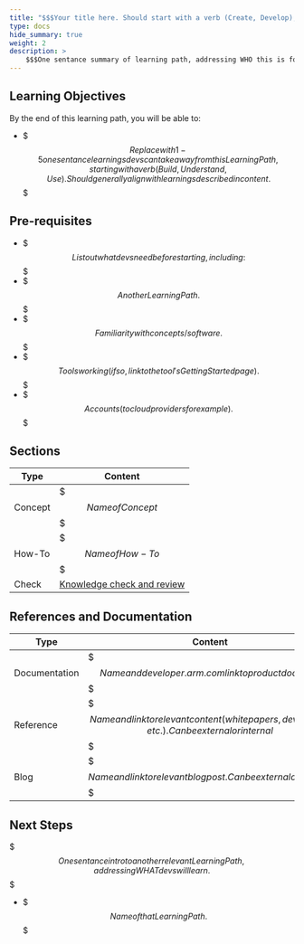 ```yaml
---
title: "$$$Your title here. Should start with a verb (Create, Develop), have no descriptors (great, cool), and be succinct.$$$" 
type: docs
hide_summary: true
weight: 2
description: >
    $$$One sentance summary of learning path, addressing WHO this is for (new to Arm? Developing websites? Firmware creation?)$$$
---
```


## Learning Objectives 

By the end of this learning path, you will be able to:

* $$$Replace with 1-5 one sentance learnings devs can take away from this Learning Path, starting with a verb (Build, Understand, Use). Should generally align with learnings described in content.$$$


## Pre-requisites

* $$$List out what devs need before starting, including:$$$
* $$$Another Learning Path.$$$
* $$$Familiarity with concepts/software.$$$
* $$$Tools working (if so, link to the tool's Getting Started page).$$$
* $$$Accounts (to cloud providers for example).$$$

## Sections

|          Type | Content               |
| ---           | ---                   |
| Concept       | $$$Name of Concept$$$ |
| How-To        | $$$Name of How-To$$$  |
| Check         | [Knowledge check and review](/link/to/knowledge-check)  |


## References and Documentation

| Type          | Content             |
| ---           | ---                 |
| Documentation | $$$Name and developer.arm.com link to product docs only$$$                                             |
| Reference     | $$$Name and link to relevant content (white papers, dev guides, etc.). Can be external or internal$$$  |
| Blog          | $$$Name and link to relevant blog post. Can be external or internal$$$                                 |

## Next Steps

$$$One sentance intro to another relevant Learning Path, addressing WHAT devs will learn.$$$
* $$$Name of that Learning Path.$$$
